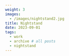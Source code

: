 ```yaml
---
weight: 3
images:
  - /images/nightstand2.jpg
title: Nightstand
date: 2023-09-01
tags:
  - work
  - archive # all posts
  - nightstand
---
```

